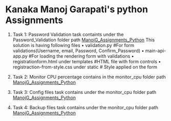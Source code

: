 # Kanaka Manoj Garapati's python Assignments

1) Task 1: Password Validation task containts under the Password_Validation folder path
   [ManojG_Assignments_Python](Password_Validation)
   This solution is having following files
   •	validation.py  #For form validations(Username, email, Password, Confirm_Password) 
   •	main-api-app.py #For loading the rendering form with validations
   •	registrationform.html under templates  #HTML file with form controls
   •	registraction-from-style.css under static  # Style applied on the form
   
2) Task 2: Monitor CPU percentage contains in the monitor_cpu folder path 
   [ManojG_Assignments_Python](monitor_cpu)
   
3) Task 3: Config files task contains under the monitor_cpu folder path 
   [ManojG_Assignments_Python](Config_files_with_Key-Value_pair)
   
4) Task 4: Backup files task contains under the monitor_cpu folder path 
   [ManojG_Assignments_Python](Backup_Files)
